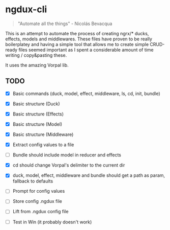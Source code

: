 # ngdux-cli

> "Automate all the things" - Nicolás Bevacqua

This is an attempt to automate the process of creating ngrx/* ducks, effects, models and middlewares. These files have proven to be really boilerplatey and having a simple tool that allows me to create simple CRUD-ready files seemed important as I spent a considerable amount of time writing / copy&pasting these.

It uses the amazing Vorpal lib.

## TODO
- [x] Basic commands (duck, model, effect, middleware, ls, cd, init, bundle)
- [x] Basic structure (Duck)
- [x] Basic structure (Effects)
- [x] Basic structure (Model)
- [x] Basic structure (Middleware)
- [x] Extract config values to a file
- [ ] Bundle should include model in reducer and effects
- [x] cd should change Vorpal's delimiter to the current dir
- [x] duck, model, effect, middleware and bundle should get a path as param, fallback to defaults
- [ ] Prompt for config values
- [ ] Store config .ngdux file
- [ ] Lift from .ngdux config file
- [ ] Test in Win (it probably doesn't work)

